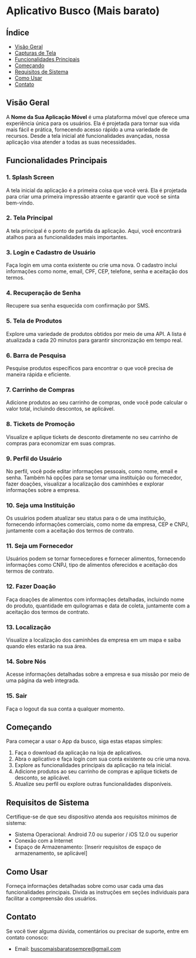 # Aplicativo Busco (Mais barato)

## Índice

- [Visão Geral](#visao-geral)
- [Capturas de Tela](#capturas-de-tela)
- [Funcionalidades Principais](#funcionalidades-principais)
- [Começando](#comecando)
- [Requisitos de Sistema](#requisitos-de-sistema)
- [Como Usar](#como-usar)
- [Contato](#contato)

## Visão Geral

A **Nome da Sua Aplicação Móvel** é uma plataforma móvel que oferece uma experiência única para os usuários. Ela é projetada para tornar sua vida mais fácil e prática, fornecendo acesso rápido a uma variedade de recursos. Desde a tela inicial até funcionalidades avançadas, nossa aplicação visa atender a todas as suas necessidades.

## Funcionalidades Principais

### 1. Splash Screen

A tela inicial da aplicação é a primeira coisa que você verá. Ela é projetada para criar uma primeira impressão atraente e garantir que você se sinta bem-vindo.

### 2. Tela Principal

A tela principal é o ponto de partida da aplicação. Aqui, você encontrará atalhos para as funcionalidades mais importantes.

### 3. Login e Cadastro de Usuário

Faça login em uma conta existente ou crie uma nova. O cadastro inclui informações como nome, email, CPF, CEP, telefone, senha e aceitação dos termos.

### 4. Recuperação de Senha

Recupere sua senha esquecida com confirmação por SMS.

### 5. Tela de Produtos

Explore uma variedade de produtos obtidos por meio de uma API. A lista é atualizada a cada 20 minutos para garantir sincronização em tempo real.

### 6. Barra de Pesquisa

Pesquise produtos específicos para encontrar o que você precisa de maneira rápida e eficiente.

### 7. Carrinho de Compras

Adicione produtos ao seu carrinho de compras, onde você pode calcular o valor total, incluindo descontos, se aplicável.

### 8. Tickets de Promoção

Visualize e aplique tickets de desconto diretamente no seu carrinho de compras para economizar em suas compras.

### 9. Perfil do Usuário

No perfil, você pode editar informações pessoais, como nome, email e senha. Também há opções para se tornar uma instituição ou fornecedor, fazer doações, visualizar a localização dos caminhões e explorar informações sobre a empresa.

### 10. Seja uma Instituição

Os usuários podem atualizar seu status para o de uma instituição, fornecendo informações comerciais, como nome da empresa, CEP e CNPJ, juntamente com a aceitação dos termos de contrato.

### 11. Seja um Fornecedor

Usuários podem se tornar fornecedores e fornecer alimentos, fornecendo informações como CNPJ, tipo de alimentos oferecidos e aceitação dos termos de contrato.

### 12. Fazer Doação

Faça doações de alimentos com informações detalhadas, incluindo nome do produto, quantidade em quilogramas e data de coleta, juntamente com a aceitação dos termos de contrato.

### 13. Localização

Visualize a localização dos caminhões da empresa em um mapa e saiba quando eles estarão na sua área.

### 14. Sobre Nós

Acesse informações detalhadas sobre a empresa e sua missão por meio de uma página da web integrada.

### 15. Sair

Faça o logout da sua conta a qualquer momento.

## Começando

Para começar a usar o App da busco, siga estas etapas simples:

1. Faça o download da aplicação na loja de aplicativos.
2. Abra o aplicativo e faça login com sua conta existente ou crie uma nova.
3. Explore as funcionalidades principais da aplicação na tela inicial.
4. Adicione produtos ao seu carrinho de compras e aplique tickets de desconto, se aplicável.
5. Atualize seu perfil ou explore outras funcionalidades disponíveis.

## Requisitos de Sistema

Certifique-se de que seu dispositivo atenda aos requisitos mínimos de sistema:

- Sistema Operacional: Android 7.0 ou superior / iOS 12.0 ou superior
- Conexão com a Internet
- Espaço de Armazenamento: [Inserir requisitos de espaço de armazenamento, se aplicável]

## Como Usar

Forneça informações detalhadas sobre como usar cada uma das funcionalidades principais. Divida as instruções em seções individuais para facilitar a compreensão dos usuários.

## Contato

Se você tiver alguma dúvida, comentários ou precisar de suporte, entre em contato conosco:

- Email: buscomaisbaratosempre@gmail.com
